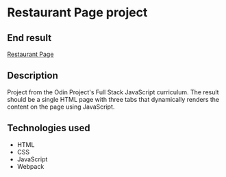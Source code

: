 # Restaurant Page project

## End result

[Restaurant Page](https://sevignator.github.io/odin-project_restaurant-page/)

## Description

Project from the Odin Project's Full Stack JavaScript curriculum. The result should be a single HTML page with three tabs that dynamically renders the content on the page using JavaScript.

## Technologies used

- HTML
- CSS
- JavaScript
- Webpack
